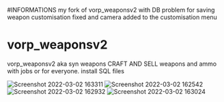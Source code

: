 #INFORMATIONS
my fork of vorp_weaponsv2 with DB problem for saving weapon customisation fixed and camera added to the customisation menu

# vorp_weaponsv2
vorp_weaponsv2 aka syn weapons
CRAFT AND SELL weapons and ammo 
with jobs or for everyone.
install SQL files



![Screenshot 2022-03-02 163311](https://user-images.githubusercontent.com/87246847/156406255-bbe6a417-c55c-4ac4-a09f-9be3b62b5369.jpg)
![Screenshot 2022-03-02 162542](https://user-images.githubusercontent.com/87246847/156406257-982e58d3-df54-41d1-83fe-12fb13cf4eff.jpg)
![Screenshot 2022-03-02 162932](https://user-images.githubusercontent.com/87246847/156406259-f5ded173-70aa-445f-80d8-8c1ae0d3b4a2.jpg)
![Screenshot 2022-03-02 163024](https://user-images.githubusercontent.com/87246847/156406260-9c49a08d-cd8e-4c50-9cca-45328d8229dd.jpg)
